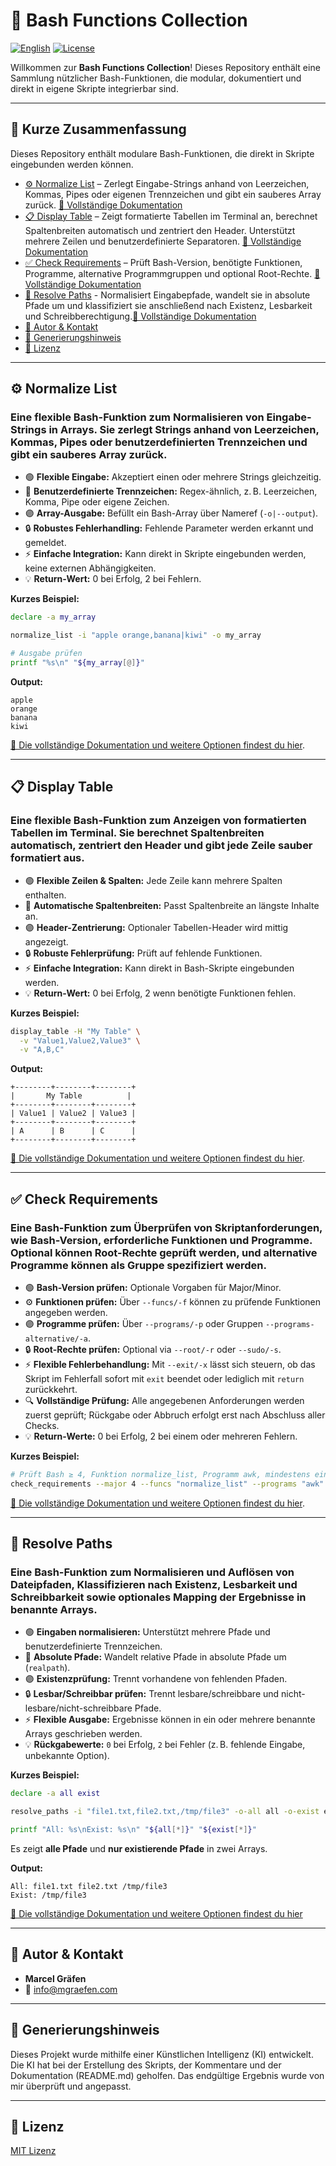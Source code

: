 # 📂 Bash Functions Collection

[![English](https://img.shields.io/badge/Sprache-English-blue)](./README.md)
[![License](https://img.shields.io/badge/license-MIT-lightgrey.svg)](https://opensource.org/licenses/MIT)

Willkommen zur **Bash Functions Collection**!
Dieses Repository enthält eine Sammlung nützlicher Bash-Funktionen, die modular, dokumentiert und direkt in eigene Skripte integrierbar sind.

---

## 📌 Kurze Zusammenfassung

Dieses Repository enthält modulare Bash-Funktionen, die direkt in Skripte eingebunden werden können.

* [⚙️ Normalize List](#%EF%B8%8F-normalize-list) – Zerlegt Eingabe-Strings anhand von Leerzeichen, Kommas, Pipes oder eigenen Trennzeichen und gibt ein sauberes Array zurück. [🔗 Vollständige Dokumentation](Normalize%20List/README.de.md)
* [📋 Display Table](#-display-table) – Zeigt formatierte Tabellen im Terminal an, berechnet Spaltenbreiten automatisch und zentriert den Header. Unterstützt mehrere Zeilen und benutzerdefinierte Separatoren. [🔗 Vollständige Dokumentation](Display%20Table/README.de.md)
* [✅ Check Requirements](#-check-requirements) – Prüft Bash-Version, benötigte Funktionen, Programme, alternative Programmgruppen und optional Root-Rechte. [🔗 Vollständige Dokumentation](Check%20Requirements/README.de.md)
* [📂 Resolve Paths](#-resolve-paths) - Normalisiert Eingabepfade, wandelt sie in absolute Pfade um und klassifiziert sie anschließend nach Existenz, Lesbarkeit und Schreibberechtigung.[🔗 Vollständige Dokumentation](Resolve%20Paths/README.de.md)
* [👤 Autor & Kontakt](#-autor--kontakt)
* [🤖 Generierungshinweis](#-generierungshinweis)
* [📜 Lizenz](#-lizenz)

---

## ⚙️ Normalize List

### Eine flexible Bash-Funktion zum Normalisieren von Eingabe-Strings in Arrays. Sie zerlegt Strings anhand von Leerzeichen, Kommas, Pipes oder benutzerdefinierten Trennzeichen und gibt ein sauberes Array zurück.

* 🟢 **Flexible Eingabe:** Akzeptiert einen oder mehrere Strings gleichzeitig.
* 🔹 **Benutzerdefinierte Trennzeichen:** Regex-ähnlich, z. B. Leerzeichen, Komma, Pipe oder eigene Zeichen.
* 🟣 **Array-Ausgabe:** Befüllt ein Bash-Array über Nameref (`-o|--output`).
* 🔒 **Robustes Fehlerhandling:** Fehlende Parameter werden erkannt und gemeldet.
* ⚡ **Einfache Integration:** Kann direkt in Skripte eingebunden werden, keine externen Abhängigkeiten.
* 💡 **Return-Wert:** 0 bei Erfolg, 2 bei Fehlern.

**Kurzes Beispiel:**

```bash
declare -a my_array

normalize_list -i "apple orange,banana|kiwi" -o my_array

# Ausgabe prüfen
printf "%s\n" "${my_array[@]}"
```

**Output:**

```
apple
orange
banana
kiwi
```

[🔗 Die vollständige Dokumentation und weitere Optionen findest du hier](Normalize%20List/README.de.md).

---

## 📋 Display Table

### Eine flexible Bash-Funktion zum Anzeigen von formatierten Tabellen im Terminal. Sie berechnet Spaltenbreiten automatisch, zentriert den Header und gibt jede Zeile sauber formatiert aus.

* 🟢 **Flexible Zeilen & Spalten:** Jede Zeile kann mehrere Spalten enthalten.
* 🔹 **Automatische Spaltenbreiten:** Passt Spaltenbreite an längste Inhalte an.
* 🟣 **Header-Zentrierung:** Optionaler Tabellen-Header wird mittig angezeigt.
* 🔒 **Robuste Fehlerprüfung:** Prüft auf fehlende Funktionen.
* ⚡ **Einfache Integration:** Kann direkt in Bash-Skripte eingebunden werden.
* 💡 **Return-Wert:** 0 bei Erfolg, 2 wenn benötigte Funktionen fehlen.

**Kurzes Beispiel:**

```bash
display_table -H "My Table" \
  -v "Value1,Value2,Value3" \
  -v "A,B,C"
```

**Output:**

```
+--------+--------+--------+
|       My Table          |
+--------+--------+--------+
| Value1 | Value2 | Value3 |
+--------+--------+--------+
| A      | B      | C      |
+--------+--------+--------+
```

[🔗 Die vollständige Dokumentation und weitere Optionen findest du hier](Display%20Table/README.de.md).

---

## ✅ Check Requirements

### Eine Bash-Funktion zum Überprüfen von Skriptanforderungen, wie Bash-Version, erforderliche Funktionen und Programme. Optional können Root-Rechte geprüft werden, und alternative Programme können als Gruppe spezifiziert werden.

* 🟢 **Bash-Version prüfen:** Optionale Vorgaben für Major/Minor.
* ⚙️ **Funktionen prüfen:** Über `--funcs/-f` können zu prüfende Funktionen angegeben werden.
* 🟣 **Programme prüfen:** Über `--programs/-p` oder Gruppen `--programs-alternative/-a`.
* 🔒 **Root-Rechte prüfen:** Optional via `--root/-r` oder `--sudo/-s`.
* ⚡ **Flexible Fehlerbehandlung:** Mit `--exit/-x` lässt sich steuern, ob das Skript im Fehlerfall sofort mit `exit` beendet oder lediglich mit `return` zurückkehrt.
* 🔍 **Vollständige Prüfung:** Alle angegebenen Anforderungen werden zuerst geprüft; Rückgabe oder Abbruch erfolgt erst nach Abschluss aller Checks.
* 💡 **Return-Werte:** 0 bei Erfolg, 2 bei einem oder mehreren Fehlern.

**Kurzes Beispiel:**

```bash
# Prüft Bash ≥ 4, Funktion normalize_list, Programm awk, mindestens eines der Programme git oder svn, und Root-Rechte
check_requirements --major 4 --funcs "normalize_list" --programs "awk" --programs-alternative "git svn" --root
```

[🔗 Die vollständige Dokumentation und weitere Optionen findest du hier](Check%20Requirements/README.de.md).

---
## 📂 Resolve Paths

### Eine Bash-Funktion zum Normalisieren und Auflösen von Dateipfaden, Klassifizieren nach Existenz, Lesbarkeit und Schreibbarkeit sowie optionales Mapping der Ergebnisse in benannte Arrays.

* 🟢 **Eingaben normalisieren:** Unterstützt mehrere Pfade und benutzerdefinierte Trennzeichen.
* 🔹 **Absolute Pfade:** Wandelt relative Pfade in absolute Pfade um (`realpath`).
* 🟣 **Existenzprüfung:** Trennt vorhandene von fehlenden Pfaden.
* 🔒 **Lesbar/Schreibbar prüfen:** Trennt lesbare/schreibbare und nicht-lesbare/nicht-schreibbare Pfade.
* ⚡ **Flexible Ausgabe:** Ergebnisse können in ein oder mehrere benannte Arrays geschrieben werden.
* 💡 **Rückgabewerte:** `0` bei Erfolg, `2` bei Fehler (z. B. fehlende Eingabe, unbekannte Option).

**Kurzes Beispiel:**

```bash
declare -a all exist

resolve_paths -i "file1.txt,file2.txt,/tmp/file3" -o-all all -o-exist exist

printf "All: %s\nExist: %s\n" "${all[*]}" "${exist[*]}"
```

Es zeigt **alle Pfade** und **nur existierende Pfade** in zwei Arrays.

**Output:**

```
All: file1.txt file2.txt /tmp/file3
Exist: /tmp/file3
```

[🔗 Die vollständige Dokumentation und weitere Optionen findest du hier](Resolve%20Paths/README.de.md)

---


## 👤 Autor & Kontakt

* **Marcel Gräfen**
* 📧 [info@mgraefen.com](mailto:info@mgraefen.com)

---

## 🤖 Generierungshinweis

Dieses Projekt wurde mithilfe einer Künstlichen Intelligenz (KI) entwickelt.
Die KI hat bei der Erstellung des Skripts, der Kommentare und der Dokumentation (README.md) geholfen.
Das endgültige Ergebnis wurde von mir überprüft und angepasst.

---

## 📜 Lizenz

[MIT Lizenz](LICENSE)
